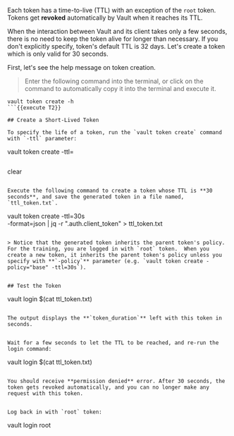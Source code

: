 Each token has a time-to-live (TTL) with an exception of the `root` token.  Tokens get **revoked** automatically by Vault when it reaches its TTL.

When the interaction between Vault and its client takes only a few seconds, there is no need to keep the token alive for longer than necessary. If you don't explicitly specify, token's default TTL is 32 days.  Let's create a token which is only valid for 30 seconds.


First, let's see the help message on token creation.

> Enter the following command into the terminal, or click on the command to automatically copy it into the terminal and execute it.

```
vault token create -h
```{{execute T2}}

## Create a Short-Lived Token

To specify the life of a token, run the `vault token create` command with `-ttl` parameter:

```
vault token create -ttl=<duration>
```

```
clear
```{{execute T2}}

Execute the following command to create a token whose TTL is **30 seconds**, and save the generated token in a file named, `ttl_token.txt`.

```
vault token create -ttl=30s  \
    -format=json | jq -r ".auth.client_token" > ttl_token.txt
```{{execute T2}}

> Notice that the generated token inherits the parent token's policy.  For the training, you are logged in with `root` token.  When you create a new token, it inherits the parent token's policy unless you specify with **`-policy`** parameter (e.g. `vault token create -policy="base" -ttl=30s`).


## Test the Token

```
vault login $(cat ttl_token.txt)
```{{execute T2}}

The output displays the **`token_duration`** left with this token in seconds.


Wait for a few seconds to let the TTL to be reached, and re-run the login command:

```
vault login $(cat ttl_token.txt)
```{{execute T2}}

You should receive **permission denied** error. After 30 seconds, the token gets revoked automatically, and you can no longer make any request with this token.


Log back in with `root` token:

```
vault login root
```{{execute T2}}
